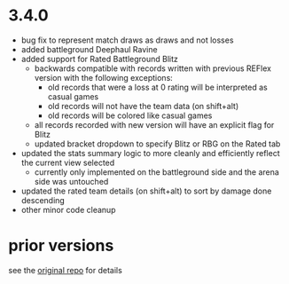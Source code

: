 # 3.4.0
- bug fix to represent match draws as draws and not losses
- added battleground Deephaul Ravine
- added support for Rated Battleground Blitz
    - backwards compatible with records written with previous REFlex version with the following exceptions:
        - old records that were a loss at 0 rating will be interpreted as casual games
        - old records will not have the team data (on shift+alt)
        - old records will be colored like casual games
    - all records recorded with new version will have an explicit flag for Blitz
    - updated bracket dropdown to specify Blitz or RBG on the Rated tab
- updated the stats summary logic to more cleanly and efficiently reflect the current view selected
    - currently only implemented on the battleground side and the arena side was untouched
- updated the rated team details (on shift+alt) to sort by damage done descending
- other minor code cleanup

# prior versions

see the [original repo](https://github.com/AcidWeb/REFlex) for details